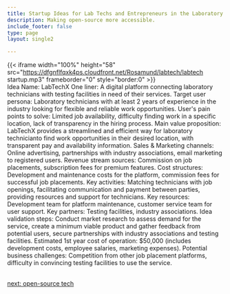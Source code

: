 ```yaml
---
title: Startup Ideas for Lab Techs and Entrepreneurs in the Laboratory Testing  Industry
description: Making open-source more accessible.
include_footer: false
type: page
layout: single2

---
```


{{< iframe width="100%" height="58" src="https://dfgnflfqxk4ps.cloudfront.net/Rosamund/labtech/labtech startup.mp3" frameborder="0" style="border:0" >}}<br>
Idea Name: LabTechX
One liner: A digital platform connecting laboratory technicians with testing facilities in need of their services.
Target user persona: Laboratory technicians with at least 2 years of experience in the industry looking for flexible and reliable work opportunities.
User's pain points to solve: Limited job availability, difficulty finding work in a specific location, lack of transparency in the hiring process.
Main value proposition: LabTechX provides a streamlined and efficient way for laboratory technicianto find work opportunities in their desired location, with transparent pay and availability information.
Sales & Marketing channels: Online advertising, partnerships with industry associations, email marketing to registered users.
Revenue stream sources: Commission on job placements, subscription fees for premium features.
Cost structures: Development and maintenance costs for the platform, commission fees for successful job placements.
Key activities: Matching technicians with job openings, facilitating communication and payment between parties, providing resources and support for technicians.
Key resources: Development team for platform maintenance, customer service team for user support.
Key partners: Testing facilities, industry associations.
Idea validation steps: Conduct market research to assess demand for the service, create a minimum viable product and gather feedback from potential users, secure partnerships with industry associations and testing facilities.
Estimated 1st year cost of operation: $50,000 (includes development costs, employee salaries, marketing expenses).
Potential business challenges: Competition from other job placement platforms, difficulty in convincing testing facilities to use the service.

<br>
<a href="https://insights.workdojos.com/labtech/tech">next: open-source tech</a>
</p>